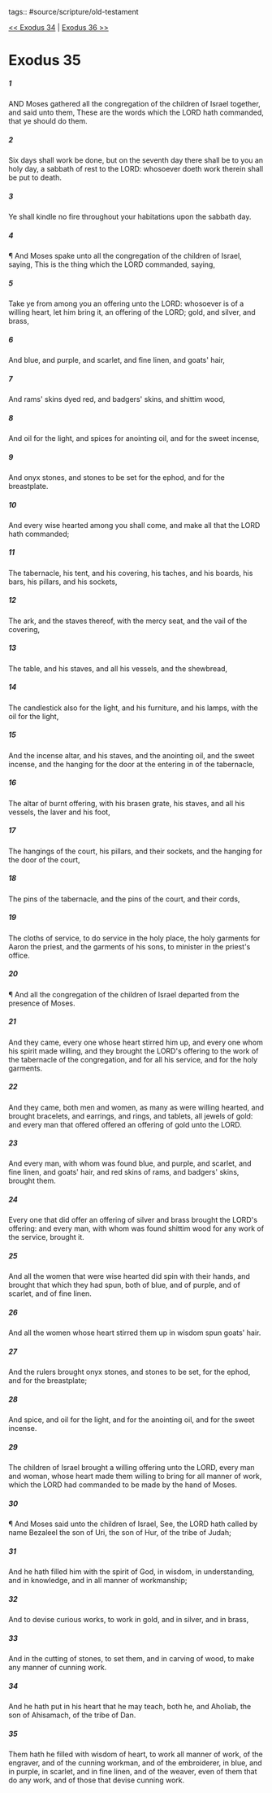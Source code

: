 tags:: #source/scripture/old-testament

[<< Exodus 34](old-testament/02_Exodus/Exodus_34.md) | [Exodus 36 >>](old-testament/02_Exodus/Exodus_36.md)

# Exodus 35

##### 1

AND Moses gathered all the congregation of the children of Israel together, and said unto them, These are the words which the LORD hath commanded, that ye should do them.

##### 2

Six days shall work be done, but on the seventh day there shall be to you an holy day, a sabbath of rest to the LORD: whosoever doeth work therein shall be put to death.

##### 3

Ye shall kindle no fire throughout your habitations upon the sabbath day.

##### 4

¶ And Moses spake unto all the congregation of the children of Israel, saying, This is the thing which the LORD commanded, saying,

##### 5

Take ye from among you an offering unto the LORD: whosoever is of a willing heart, let him bring it, an offering of the LORD; gold, and silver, and brass,

##### 6

And blue, and purple, and scarlet, and fine linen, and goats' hair,

##### 7

And rams' skins dyed red, and badgers' skins, and shittim wood,

##### 8

And oil for the light, and spices for anointing oil, and for the sweet incense,

##### 9

And onyx stones, and stones to be set for the ephod, and for the breastplate.

##### 10

And every wise hearted among you shall come, and make all that the LORD hath commanded;

##### 11

The tabernacle, his tent, and his covering, his taches, and his boards, his bars, his pillars, and his sockets,

##### 12

The ark, and the staves thereof, with the mercy seat, and the vail of the covering,

##### 13

The table, and his staves, and all his vessels, and the shewbread,

##### 14

The candlestick also for the light, and his furniture, and his lamps, with the oil for the light,

##### 15

And the incense altar, and his staves, and the anointing oil, and the sweet incense, and the hanging for the door at the entering in of the tabernacle,

##### 16

The altar of burnt offering, with his brasen grate, his staves, and all his vessels, the laver and his foot,

##### 17

The hangings of the court, his pillars, and their sockets, and the hanging for the door of the court,

##### 18

The pins of the tabernacle, and the pins of the court, and their cords,

##### 19

The cloths of service, to do service in the holy place, the holy garments for Aaron the priest, and the garments of his sons, to minister in the priest's office.

##### 20

¶ And all the congregation of the children of Israel departed from the presence of Moses.

##### 21

And they came, every one whose heart stirred him up, and every one whom his spirit made willing, and they brought the LORD's offering to the work of the tabernacle of the congregation, and for all his service, and for the holy garments.

##### 22

And they came, both men and women, as many as were willing hearted, and brought bracelets, and earrings, and rings, and tablets, all jewels of gold: and every man that offered offered an offering of gold unto the LORD.

##### 23

And every man, with whom was found blue, and purple, and scarlet, and fine linen, and goats' hair, and red skins of rams, and badgers' skins, brought them.

##### 24

Every one that did offer an offering of silver and brass brought the LORD's offering: and every man, with whom was found shittim wood for any work of the service, brought it.

##### 25

And all the women that were wise hearted did spin with their hands, and brought that which they had spun, both of blue, and of purple, and of scarlet, and of fine linen.

##### 26

And all the women whose heart stirred them up in wisdom spun goats' hair.

##### 27

And the rulers brought onyx stones, and stones to be set, for the ephod, and for the breastplate;

##### 28

And spice, and oil for the light, and for the anointing oil, and for the sweet incense.

##### 29

The children of Israel brought a willing offering unto the LORD, every man and woman, whose heart made them willing to bring for all manner of work, which the LORD had commanded to be made by the hand of Moses.

##### 30

¶ And Moses said unto the children of Israel, See, the LORD hath called by name Bezaleel the son of Uri, the son of Hur, of the tribe of Judah;

##### 31

And he hath filled him with the spirit of God, in wisdom, in understanding, and in knowledge, and in all manner of workmanship;

##### 32

And to devise curious works, to work in gold, and in silver, and in brass,

##### 33

And in the cutting of stones, to set them, and in carving of wood, to make any manner of cunning work.

##### 34

And he hath put in his heart that he may teach, both he, and Aholiab, the son of Ahisamach, of the tribe of Dan.

##### 35

Them hath he filled with wisdom of heart, to work all manner of work, of the engraver, and of the cunning workman, and of the embroiderer, in blue, and in purple, in scarlet, and in fine linen, and of the weaver, even of them that do any work, and of those that devise cunning work.
